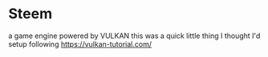 # Steem

a game engine powered by VULKAN
this was a quick little thing I thought I'd setup following
https://vulkan-tutorial.com/